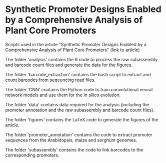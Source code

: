 # Synthetic Promoter Designs Enabled by a Comprehensive Analysis of Plant Core Promoters

Scripts used in the article "Synthetic Promoter Designs Enabled by a Comprehensive Analysis of Plant Core Promoters" (link to article)

The folder 'analysis' contains the R code to process the raw subassembly and barcode count files and generate the data for the figures.

The folder 'barcode_extraction' contains the bash script to extract and count barcodes from seqeuncing read files.

The folder 'CNN' contains the Python code to train convolutional neural network models and use them for the *in silico* evolution.

The folder 'data' contains data required for the analysis (including the promoter annotation and the raw subassembly and barcode count files).

The folder 'figures' contains the LaTeX code to generate the figures of the article.

The folder 'promoter_annotation' contains the code to extract promoter sequences from the Arabidopsis, maize and sorghum genomes.

The folder 'subassembly' contains the code to link barcodes to the corresponding promoters.